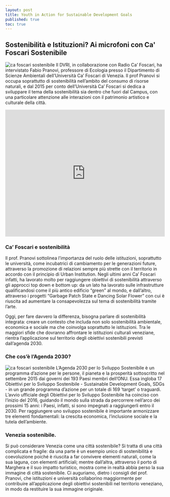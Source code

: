 ```yaml
---
layout: post
title: Youth in Action for Sustainable Development Goals
published: true
toc: true
---
```


## Sostenibilità e Istituzioni? Ai microfoni con Ca' Foscari Sostenibile
![ca foscari sostenibile]({{site.baseurl}}/assets/posts/sostenibile.png)
Il DVRI, in collaborazione con Radio Ca’ Foscari, ha intervistato Fabio Pranovi, professore di Ecologia presso il Dipartimento di Scienze Ambientali dell’Università Ca’ Foscari di Venezia.
Il prof Pranovi si occupa soprattutto di sostenibilità nell’ambito del consumo di risorse naturali, e dal 2015 per conto dell’Università Ca’ Foscari si dedica a sviluppare il tema della sostenibilità sia dentro che fuori dal Campus, con una particolare attenzione alle interazioni con il patrimonio artistico e culturale della città.

<iframe src="https://widget.spreaker.com/player?episode_id=11774236&theme=light&autoplay=false&playlist=false&cover_image_url=https%3A%2F%2Fd3wo5wojvuv7l.cloudfront.net%2Fimages.spreaker.com%2Foriginal%2Feaa4b159720dbb8b64ee51b14aba76d7.jpg" width="100%" height="400px" frameborder="0"></iframe>

### Ca’ Foscari e sostenibilità
Il prof. Pranovi sottolinea l’importanza del ruolo delle istituzioni, soprattutto le università, come incubatrici di cambiamento per le generazioni future, attraverso la promozione di relazioni sempre più strette con il territorio in accordo con il principio di Urban Institution. 
Negli ultimi anni Ca’ Foscari infatti, ha lavorato molto per raggiungere obiettivi di sostenibilità attraverso gli approcci top down e bottom up: da un lato ha lavorato sulle infrastrutture qualificandosi come il più antico edificio “green” al mondo, e dall’altro, attraverso i progetti “Garbage Patch State e Dancing Solar Flower” con cui è riuscita ad aumentare la consapevolezza sul tema di sostenibilità tramite l’arte.

Oggi, per fare davvero la differenza, bisogna parlare di sostenibilità integrata: creare un contesto che includa non solo sostenibilità ambientale, economica e sociale ma che coinvolga soprattutto le istituzioni. Tra le maggiori sfide che dovranno affrontare le istituzioni culturali veneziane, rientra l’applicazione sul territorio degli obiettivi sostenibili previsti dall’agenda 2030. 

### Che cos’è l’Agenda 2030?
![ca foscari sostenibile]({{site.baseurl}}/assets/posts/sostenibile_1.png)
L’Agenda 2030 per lo Sviluppo Sostenibile è un programma d’azione per le persone, il pianeta e la prosperità sottoscritto nel settembre 2015 dai governi dei 193 Paesi membri dell’ONU. Essa ingloba 17 Obiettivi per lo Sviluppo Sostenibile - Sustainable Development Goals, SDGs - in un grande programma d’azione per un totale di 169 ‘target’ o traguardi. L’avvio ufficiale degli Obiettivi per lo Sviluppo Sostenibile ha coinciso con l’inizio del 2016, guidando il mondo sulla strada da percorrere nell’arco dei prossimi 15 anni: i Paesi, infatti, si sono impegnati a raggiungerli entro il 2030. Per raggiungere uno sviluppo sostenibile è importante armonizzare tre elementi fondamentali: la crescita economica, l’inclusione sociale e la tutela dell’ambiente.	

### Venezia sostenibile.
Si può considerare Venezia come una città sostenibile? Si tratta di una città complicata e fragile: da una parte è un esempio unico di sostenibilità e coevoluzione poiché è riuscita a far convivere elementi naturali, come la sua laguna, con elementi artificiali; mentre dall’altra, attraverso il porto di Marghera e il suo impatto turistico, mostra come in realtà abbia perso la sua immagine di città sostenibile. 
Ci auguriamo, dietro i consigli del prof. Pranovi, che istituzioni e università collaborino maggiormente per contribuire all’applicazione degli obiettivi sostenibili nel territorio veneziano, in modo da restituire la sua immagine originale.  
